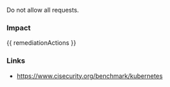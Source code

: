 
Do not allow all requests.

### Impact
<!-- Add Impact here -->

<!-- DO NOT CHANGE -->
{{ remediationActions }}

### Links
- https://www.cisecurity.org/benchmark/kubernetes


